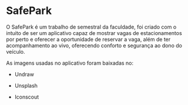 # SafePark
O SafePark é um trabalho de semestral da faculdade, foi criado com o intuito de ser um aplicativo capaz de mostrar vagas de estacionamentos por perto e oferecer a oportunidade de reservar a vaga, além de ter acompanhamento ao vivo, oferecendo conforto e segurança ao dono do veículo.

As imagens usadas no aplicativo foram baixadas no:

  - Undraw
  
  - Unsplash
  
  - Iconscout

